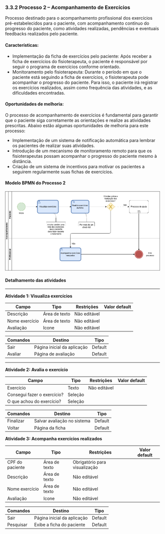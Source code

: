 ### 3.3.2 Processo 2 – Acompanhamento de Exercícios

Processo destinado para o acompanhamento profissional dos exercícios pré-estabelecidos para o paciente, com acompanhamento contínuo do progresso do paciente, como atividades realizadas, pendências e eventuais feedbacks realizados pelo paciente.

#### Características:

* Implementação da ficha de exercícios pelo paciente: Após receber a ficha de exercícios do fisioterapeuta, o paciente é responsável por seguir o programa de exercícios conforme orientado.
* Monitoramento pelo fisioterapeuta: Durante o período em que o paciente está seguindo a ficha de exercícios, o fisioterapeuta pode acompanhar o progresso do paciente. Para isso, o paciente irá registrar os exercícios realizados, assim como frequência das atividades, e as dificuldades encontradas.

#### Oportunidades de melhoria:

O processo de acompanhamento de exercícios é fundamental para garantir que o paciente siga corretamente as orientações e realize as atividades prescritas. Abaixo estão algumas oportunidades de melhoria para este processo:

- Implementação de um sistema de notificação automática para lembrar os pacientes de realizar suas atividades.
- Introdução de um mecanismo de monitoramento remoto para que os fisioterapeutas possam acompanhar o progresso do paciente mesmo à distância.
- Criação de um sistema de incentivos para motivar os pacientes a seguirem regularmente suas fichas de exercícios.

#### Modelo BPMN do Processo 2

![Modelo BPMN do Processo 2](images/ModelagemProcesso2-correcaoSprint3.png "Modelo BPMN do Processo 2")

#### Detalhamento das atividades
---
**Atividade 1: Visualiza exercícios**

| **Campo**                    | **Tipo**          | **Restrições**          | **Valor default**  |
| ---------------------------- | ----------------- | ----------------------- | ------------------ |
| Descrição                    | Área de texto     | Não editável            |                    |
| Nome exercício               | Área de texto     | Não editável            |                    |
| Avaliação                    | Icone             | Não editável            |                    |


| **Comandos**               | **Destino**                                                | **Tipo**  |
| -------------------------- | ---------------------------------------------------------- | --------- |
| Sair           | Página inicial da aplicação                                            | Default   |
| Avaliar        | Página de avaliação                                                    | Default   |

---
**Atividade 2: Avalia o exercício**

| **Campo**                   | **Tipo**              | **Restrições**             | **Valor default** |
| --------------------------- | --------------------- | -------------------------- | ----------------- |
| Exercício                   | Texto                 | Não editável               |                   |
| Consegui fazer o exercício? | Seleção               |                            |                   |
| O que achou do exercício?   | Seleção               |                            |                   |

| **Comandos** | **Destino**                                                  | **Tipo**  |
| ------------ | ------------------------------------------------------------ | --------- |
| Finalizar    | Salvar avaliação no sistema                                  | Default   |
| Voltar       | Página da ficha                                              | Default   |

**Atividade 3: Acompanha exercícios realizados**

| **Campo**                    | **Tipo**          | **Restrições**          | **Valor default**  |
| ---------------------------- | ----------------- | ----------------------- | ------------------ |
| CPF do paciente              | Área de texto     | Obrigatório para visualização |              |
| Descrição                    | Área de texto     | Não editável            |                    |
| Nome exercício               | Área de texto     | Não editável            |                    |
| Avaliação                    | Icone             | Não editável            |                    |


| **Comandos**               | **Destino**                                                | **Tipo**  |
| -------------------------- | ---------------------------------------------------------- | --------- |
| Sair                       | Página inicial da aplicação                                | Default   |
| Pesquisar                  | Exibe a ficha do paciente                                  | Default   |